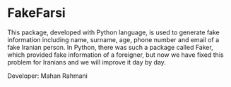 # FakeFarsi
 
This package, developed with Python language, is used to generate fake information including name, surname, age, phone number and email of a fake Iranian person. In Python, there was such a package called Faker, which provided fake information of a foreigner, but now we have fixed this problem for Iranians and we will improve it day by day.

Developer: Mahan Rahmani
